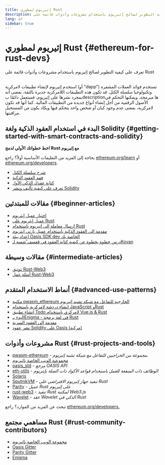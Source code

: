 ```yaml
---
title: إثيريوم لمطوري Rust
description: تعرف على كيفية التطوير لصالح إثيريوم باستخدام مشروعات وأدوات قائمة على rust
lang: ar
sidebar: true
---
```


# إثيريوم لمطوري Rust {#ethereum-for-rust-devs}

<div class="featured">تعرف على كيفية التطوير لصالح إثيريوم باستخدام مشروعات وأدوات قائمة على Rust</div><br/>

استخدم إثيريوم لإنشاء تطبيقات لامركزية (أو "dapp") تستخدم فوائد العملات المشفرة وتكنولوجيا سلسلة الكتل. قد تكون هذه التطبيقات اللامركزية جديرة بالثقة، بمعنى أنه بمجرد نشرها على إثيريوم، فستعمل دائمًا بdescriptionها مبرمجة. ويمكنها التحكم في الأصول الرقمية من أجل إنشاء أنواع جديدة من التطبيقات المالية. كما أنها قد تكون لامركزية، بمعنى عدم وجود كيان أو شخص واحد يتحكم فيها ويكاد يكون من المستحيل مراقبتها.

## البدء في استخدام العقود الذكية ولغة Solidity {#getting-started-with-smart-contracts-and-solidity}

**اخط خطواتك الأولي لدمج Rust مع إثيريوم**

بحاجة إلى المزيد من التعليمات الأساسية أولاُ؟ راجع [ethereum.org/learn](/ar/learn/) أو [ethereum.org/developers](/ar/developers/).

- [شرح سلسلة الكتل](https://kauri.io/article/d55684513211466da7f8cc03987607d5/blockchain-explained)
- [فهم العقود الذكية](https://kauri.io/article/e4f66c6079e74a4a9b532148d3158188/ethereum-101-part-5-the-smart-contract)
- [كتابة عقدك الذكي الأول](https://kauri.io/article/124b7db1d0cf4f47b414f8b13c9d66e2/remix-ide-your-first-smart-contract)
- [تعرف على كيفية تأليف ونشر Solidity](https://kauri.io/article/973c5f54c4434bb1b0160cff8c695369/understanding-smart-contract-compilation-and-deployment)

## مقالات للمبتدئين {#beginner-articles}

- [اختيار عميل إيثريوم](https://www.trufflesuite.com/docs/truffle/reference/choosing-an-ethereum-client)
- [عميل إيثريوم على Rust](https://wiki.parity.io/Setup)
- [إرسال معاملة إلى إثيريوم باستخدام Rust](https://kauri.io/article/97c85229c66445759bb0ce642224d364/sending-ethereum-transactions-with-rust)
- [مقدمة إلى العقود الذكية باستخدام عميل بارتي إيثريوم](https://wiki.parity.io/Smart-Contracts)
- [إعداد بيئة Oasis SDK dev الخاصة بك](https://docs.oasis.dev/oasis-sdk/guide/getting-started)
- [درس خطوة بخطوة عن كيفية كتابة العقود في قعسف ًشسة لـKovan](https://github.com/paritytech/pwasm-tutorial)

## مقالات وسيطة {#intermediate-articles}

- [توثيق Rust-Web3](https://tomusdrw.github.io/rust-web3/web3/index.html)
- [أمثلة عمل Rust-Web3](https://github.com/tomusdrw/rust-web3/blob/master/examples)

## أنماط الاستخدام المتقدم {#advanced-use-patterns}

- [مكتبة pwasm_ethereum الخارجية للتفاعل مع شبكة تشبه إثيريوم](https://paritytech.github.io/pwasm-ethereum/pwasm_ethereum/)
- [إنشاء دردشة لامركزية باستخدام JavaScript وRust](https://medium.com/perlin-network/build-a-decentralized-chat-using-javascript-rust-webassembly-c775f8484b52)
- [إنشاء تطبيق Todo لامركزي باستخدام Vue.js & Rust ](https://medium.com/@jjmace01/build-a-decentralized-todo-app-using-vue-js-rust-webassembly-5381a1895beb)
- [البدء بـEnigma - في لغة برمجة Rust](https://blog.enigma.co/getting-started-with-discovery-the-rust-programming-language-4d1e0b06de15)
- [مقدمة إلى العقود السرية](https://blog.enigma.co/getting-started-with-enigma-an-intro-to-secret-contracts-cdba4fe501c2)
- [نشر عقود Solidity على Oasis (مركبة)](https://docs.oasis.dev/tutorials/deploy-solidity.html#deploy-using-truffle)

## مشروعات وأدوات Rust {#rust-projects-and-tools}

- [pwasm-ethereum](https://github.com/paritytech/pwasm-ethereum) - _مجموعة من الخراجيين للتفاعل مع شبكة تشبه إثيريوم._
- [مجموعىة الويب الخاصة بإثيريوم](https://ewasm.readthedocs.io/en/mkdocs/)
- [oasis_std](https://docs.rs/oasis-std/0.2.7/oasis_std/) - _مرجع OASIS API_
- [eth-utils](https://github.com/ethereum/eth-utils/) - _الوظائف ذات المنفعة للعمل باستخدام قواعد الأكواد ذات الصلة بإيثريوم_
- [Solaris](https://github.com/paritytech/sol-rs)
- [SputnikVM](https://github.com/sorpaas/rust-evm) - _تنفيذ جهاز إثيريوم الافتراضي على Rust_
- [Parity](https://github.com/paritytech/parity-ethereum) - _عميل Rust على إثيريوم_
- [rust-web3](https://github.com/tomusdrw/rust-web3) - _تنفيذ Rust لمكتبة Web3.js_
- [Wavelet](https://wavelet.perlin.net/docs/smart-contracts) - _عقد Wavelet الذكي في Rust_

تبحث عن المزيد من الموارد؟ راجع [ethereum.org/developers.](/ar/developers/)

## مساهمي مجتمع Rust {#rust-community-contributors}

- [مجموعة الويب الخاصة بإثيريوم](https://gitter.im/ewasm/Lobby)
- [Oasis Gitter](https://gitter.im/Oasis-official/Lobby)
- [Parity Gitter](https://gitter.im/paritytech/parity)
- [Enigma](https://discord.gg/SJK32GY)
